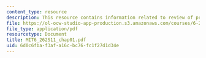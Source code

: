 ```yaml
---
content_type: resource
description: This resource contains information related to review of probability.
file: https://ol-ocw-studio-app-production.s3.amazonaws.com/courses/6-262-discrete-stochastic-processes-spring-2011/6d0c6fbaf3afa16cbc76fc1f27d1d34e_MIT6_262S11_chap01.pdf
file_type: application/pdf
resourcetype: Document
title: MIT6_262S11_chap01.pdf
uid: 6d0c6fba-f3af-a16c-bc76-fc1f27d1d34e
---
```

